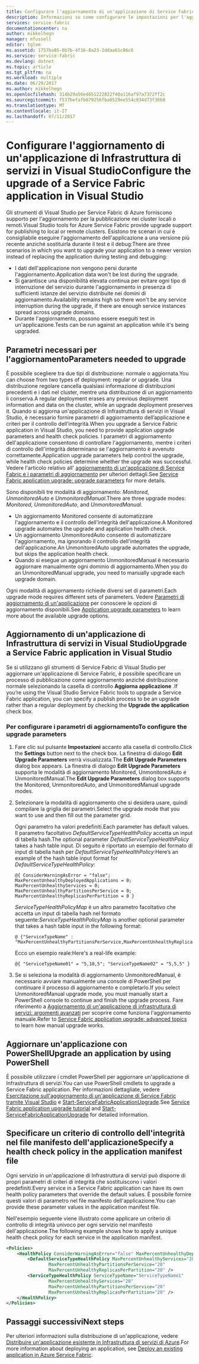 ```yaml
---
title: Configurare l'aggiornamento di un'applicazione di Service Fabric | Documentazione Microsoft
description: Informazioni su come configurare le impostazioni per l'aggiornamento di un'applicazione di Infrastruttura di servizi con Microsoft Visual Studio.
services: service-fabric
documentationcenter: na
author: mikkelhegn
manager: mfussell
editor: tglee
ms.assetid: 1757ba85-0b7b-4f16-8a23-2ddaa61c86c6
ms.service: service-fabric
ms.devlang: dotnet
ms.topic: article
ms.tgt_pltfrm: na
ms.workload: multiple
ms.date: 06/29/2017
ms.author: mikkelhegn
ms.openlocfilehash: 314b29a56e4651222822f40a116af97a7372ff2c
ms.sourcegitcommit: f537befafb079256fba0529ee554c034d73f36b0
ms.translationtype: MT
ms.contentlocale: it-IT
ms.lasthandoff: 07/11/2017
---
```

# <a name="configure-the-upgrade-of-a-service-fabric-application-in-visual-studio"></a><span data-ttu-id="d8080-103">Configurare l'aggiornamento di un'applicazione di Infrastruttura di servizi in Visual Studio</span><span class="sxs-lookup"><span data-stu-id="d8080-103">Configure the upgrade of a Service Fabric application in Visual Studio</span></span>
<span data-ttu-id="d8080-104">Gli strumenti di Visual Studio per Service Fabric di Azure forniscono supporto per l'aggiornamento per la pubblicazione nei cluster locali o remoti.</span><span class="sxs-lookup"><span data-stu-id="d8080-104">Visual Studio tools for Azure Service Fabric provide upgrade support for publishing to local or remote clusters.</span></span> <span data-ttu-id="d8080-105">Esistono tre scenari in cui è consigliabile eseguire l'aggiornamento dell'applicazione a una versione più recente anziché sostituirla durante il test e il debug:</span><span class="sxs-lookup"><span data-stu-id="d8080-105">There are three scenarios in which you want to upgrade your application to a newer version instead of replacing the application during testing and debugging:</span></span>

* <span data-ttu-id="d8080-106">I dati dell'applicazione non vengono persi durante l'aggiornamento.</span><span class="sxs-lookup"><span data-stu-id="d8080-106">Application data won't be lost during the upgrade.</span></span>
* <span data-ttu-id="d8080-107">Si garantisce una disponibilità elevata continua per evitare ogni tipo di interruzione del servizio durante l'aggiornamento in presenza di sufficienti istanze del servizio distribuite nei domini di aggiornamento.</span><span class="sxs-lookup"><span data-stu-id="d8080-107">Availability remains high so there won't be any service interruption during the upgrade, if there are enough service instances spread across upgrade domains.</span></span>
* <span data-ttu-id="d8080-108">Durante l'aggiornamento, possono essere eseguiti test in un'applicazione.</span><span class="sxs-lookup"><span data-stu-id="d8080-108">Tests can be run against an application while it's being upgraded.</span></span>

## <a name="parameters-needed-to-upgrade"></a><span data-ttu-id="d8080-109">Parametri necessari per l'aggiornamento</span><span class="sxs-lookup"><span data-stu-id="d8080-109">Parameters needed to upgrade</span></span>
<span data-ttu-id="d8080-110">È possibile scegliere tra due tipi di distribuzione: normale o aggiornata.</span><span class="sxs-lookup"><span data-stu-id="d8080-110">You can choose from two types of deployment: regular or upgrade.</span></span> <span data-ttu-id="d8080-111">Una distribuzione regolare cancella qualsiasi informazione di distribuzioni precedenti e i dati nel cluster, mentre una distribuzione di un aggiornamento li conserva.</span><span class="sxs-lookup"><span data-stu-id="d8080-111">A regular deployment erases any previous deployment information and data on the cluster, while an upgrade deployment preserves it.</span></span> <span data-ttu-id="d8080-112">Quando si aggiorna un'applicazione di Infrastruttura di servizi in Visual Studio, è necessario fornire parametri di aggiornamento dell’applicazione e criteri per il controllo dell’integrità.</span><span class="sxs-lookup"><span data-stu-id="d8080-112">When you upgrade a Service Fabric application in Visual Studio, you need to provide application upgrade parameters and health check policies.</span></span> <span data-ttu-id="d8080-113">I parametri di aggiornamento dell'applicazione consentono di controllare l'aggiornamento, mentre i criteri di controllo dell'integrità determinano se l'aggiornamento è avvenuto correttamente.</span><span class="sxs-lookup"><span data-stu-id="d8080-113">Application upgrade parameters help control the upgrade, while health check policies determine whether the upgrade was successful.</span></span> <span data-ttu-id="d8080-114">Vedere l'articolo relativo all' [aggiornamento di un'applicazione di Service Fabric e i parametri di aggiornamento](service-fabric-application-upgrade-parameters.md) per ulteriori dettagli.</span><span class="sxs-lookup"><span data-stu-id="d8080-114">See [Service Fabric application upgrade: upgrade parameters](service-fabric-application-upgrade-parameters.md) for more details.</span></span>

<span data-ttu-id="d8080-115">Sono disponibili tre modalità di aggiornamento: *Monitored*, *UnmonitoredAuto* e *UnmonitoredManual*.</span><span class="sxs-lookup"><span data-stu-id="d8080-115">There are three upgrade modes: *Monitored*, *UnmonitoredAuto*, and *UnmonitoredManual*.</span></span>

* <span data-ttu-id="d8080-116">Un aggiornamento Monitored consente di automatizzare l'aggiornamento e il controllo dell'integrità dell'applicazione.</span><span class="sxs-lookup"><span data-stu-id="d8080-116">A Monitored upgrade automates the upgrade and application health check.</span></span>
* <span data-ttu-id="d8080-117">Un aggiornamento UnmonitoredAuto consente di automatizzare l'aggiornamento, ma ignorando il controllo dell'integrità dell'applicazione.</span><span class="sxs-lookup"><span data-stu-id="d8080-117">An UnmonitoredAuto upgrade automates the upgrade, but skips the application health check.</span></span>
* <span data-ttu-id="d8080-118">Quando si esegue un aggiornamento UnmonitoredManual è necessario aggiornare manualmente ogni dominio di aggiornamento.</span><span class="sxs-lookup"><span data-stu-id="d8080-118">When you do an UnmonitoredManual upgrade, you need to manually upgrade each upgrade domain.</span></span>

<span data-ttu-id="d8080-119">Ogni modalità di aggiornamento richiede diversi set di parametri.</span><span class="sxs-lookup"><span data-stu-id="d8080-119">Each upgrade mode requires different sets of parameters.</span></span> <span data-ttu-id="d8080-120">Vedere [Parametri di aggiornamento di un'applicazione](service-fabric-application-upgrade-parameters.md) per conoscere le opzioni di aggiornamento disponibili.</span><span class="sxs-lookup"><span data-stu-id="d8080-120">See [Application upgrade parameters](service-fabric-application-upgrade-parameters.md) to learn more about the available upgrade options.</span></span>

## <a name="upgrade-a-service-fabric-application-in-visual-studio"></a><span data-ttu-id="d8080-121">Aggiornamento di un'applicazione di Infrastruttura di servizi in Visual Studio</span><span class="sxs-lookup"><span data-stu-id="d8080-121">Upgrade a Service Fabric application in Visual Studio</span></span>
<span data-ttu-id="d8080-122">Se si utilizzano gli strumenti di Service Fabric di Visual Studio per aggiornare un'applicazione di Service Fabric, è possibile specificare un processo di pubblicazione come aggiornamento anziché distribuzione normale selezionando la casella di controllo **Aggiorna applicazione** .</span><span class="sxs-lookup"><span data-stu-id="d8080-122">If you’re using the Visual Studio Service Fabric tools to upgrade a Service Fabric application, you can specify a publish process to be an upgrade rather than a regular deployment by checking the **Upgrade the application** check box.</span></span>

### <a name="to-configure-the-upgrade-parameters"></a><span data-ttu-id="d8080-123">Per configurare i parametri di aggiornamento</span><span class="sxs-lookup"><span data-stu-id="d8080-123">To configure the upgrade parameters</span></span>
1. <span data-ttu-id="d8080-124">Fare clic sul pulsante **Impostazioni** accanto alla casella di controllo.</span><span class="sxs-lookup"><span data-stu-id="d8080-124">Click the **Settings** button next to the check box.</span></span> <span data-ttu-id="d8080-125">La finestra di dialogo **Edit Upgrade Parameters** verrà visualizzata.</span><span class="sxs-lookup"><span data-stu-id="d8080-125">The **Edit Upgrade Parameters** dialog box appears.</span></span> <span data-ttu-id="d8080-126">La finestra di dialogo **Edit Upgrade Parameters** supporta le modalità di aggiornamento Monitored, UnmonitoredAuto e UnmonitoredManual.</span><span class="sxs-lookup"><span data-stu-id="d8080-126">The **Edit Upgrade Parameters** dialog box supports the Monitored, UnmonitoredAuto, and UnmonitoredManual upgrade modes.</span></span>
2. <span data-ttu-id="d8080-127">Selezionare la modalità di aggiornamento che si desidera usare, quindi compilare la griglia dei parametri.</span><span class="sxs-lookup"><span data-stu-id="d8080-127">Select the upgrade mode that you want to use and then fill out the parameter grid.</span></span>

    <span data-ttu-id="d8080-128">Ogni parametro ha valori predefiniti.</span><span class="sxs-lookup"><span data-stu-id="d8080-128">Each parameter has default values.</span></span> <span data-ttu-id="d8080-129">Il parametro facoltativo *DefaultServiceTypeHealthPolicy* accetta un input di tabella hash.</span><span class="sxs-lookup"><span data-stu-id="d8080-129">The optional parameter *DefaultServiceTypeHealthPolicy* takes a hash table input.</span></span> <span data-ttu-id="d8080-130">Di seguito è riportato un esempio del formato di input di tabella hash per *DefaultServiceTypeHealthPolicy*:</span><span class="sxs-lookup"><span data-stu-id="d8080-130">Here’s an example of the hash table input format for *DefaultServiceTypeHealthPolicy*:</span></span>

    ```
    @{ ConsiderWarningAsError = "false"; MaxPercentUnhealthyDeployedApplications = 0; MaxPercentUnhealthyServices = 0; MaxPercentUnhealthyPartitionsPerService = 0; MaxPercentUnhealthyReplicasPerPartition = 0 }
    ```

    <span data-ttu-id="d8080-131">*ServiceTypeHealthPolicyMap* è un altro parametro facoltativo che accetta un input di tabella hash nel formato seguente:</span><span class="sxs-lookup"><span data-stu-id="d8080-131">*ServiceTypeHealthPolicyMap* is another optional parameter that takes a hash table input in the following format:</span></span>

    ```    
    @ {"ServiceTypeName" : "MaxPercentUnhealthyPartitionsPerService,MaxPercentUnhealthyReplicasPerPartition,MaxPercentUnhealthyServices"}
    ```

    <span data-ttu-id="d8080-132">Ecco un esempio reale:</span><span class="sxs-lookup"><span data-stu-id="d8080-132">Here's a real-life example:</span></span>

    ```
    @{ "ServiceTypeName01" = "5,10,5"; "ServiceTypeName02" = "5,5,5" }
    ```
3. <span data-ttu-id="d8080-133">Se si seleziona la modalità di aggiornamento UnmonitoredManual, è necessario avviare manualmente una console di PowerShell per continuare il processo di aggiornamento e completarlo.</span><span class="sxs-lookup"><span data-stu-id="d8080-133">If you select UnmonitoredManual upgrade mode, you must manually start a PowerShell console to continue and finish the upgrade process.</span></span> <span data-ttu-id="d8080-134">Fare riferimento a [Aggiornamento di un'applicazione di infrastruttura di servizi: argomenti avanzati](service-fabric-application-upgrade-advanced.md) per scoprire come funziona l'aggiornamento manuale.</span><span class="sxs-lookup"><span data-stu-id="d8080-134">Refer to [Service Fabric application upgrade: advanced topics](service-fabric-application-upgrade-advanced.md) to learn how manual upgrade works.</span></span>

## <a name="upgrade-an-application-by-using-powershell"></a><span data-ttu-id="d8080-135">Aggiornare un'applicazione con PowerShell</span><span class="sxs-lookup"><span data-stu-id="d8080-135">Upgrade an application by using PowerShell</span></span>
<span data-ttu-id="d8080-136">È possibile utilizzare i cmdlet PowerShell per aggiornare un'applicazione di Infrastruttura di servizi.</span><span class="sxs-lookup"><span data-stu-id="d8080-136">You can use PowerShell cmdlets to upgrade a Service Fabric application.</span></span> <span data-ttu-id="d8080-137">Per informazioni dettagliate, vedere [Esercitazione sull'aggiornamento di un'applicazione di Service Fabric tramite Visual Studio](service-fabric-application-upgrade-tutorial.md) e [Start-ServiceFabricApplicationUpgrade](https://msdn.microsoft.com/library/mt125975.aspx).</span><span class="sxs-lookup"><span data-stu-id="d8080-137">See [Service Fabric application upgrade tutorial](service-fabric-application-upgrade-tutorial.md) and [Start-ServiceFabricApplicationUpgrade](https://msdn.microsoft.com/library/mt125975.aspx) for detailed information.</span></span>

## <a name="specify-a-health-check-policy-in-the-application-manifest-file"></a><span data-ttu-id="d8080-138">Specificare un criterio di controllo dell'integrità nel file manifesto dell'applicazione</span><span class="sxs-lookup"><span data-stu-id="d8080-138">Specify a health check policy in the application manifest file</span></span>
<span data-ttu-id="d8080-139">Ogni servizio in un'applicazione di Infrastruttura di servizi può disporre di propri parametri di criteri di integrità che sostituiscono i valori predefiniti.</span><span class="sxs-lookup"><span data-stu-id="d8080-139">Every service in a Service Fabric application can have its own health policy parameters that override the default values.</span></span> <span data-ttu-id="d8080-140">È possibile fornire questi valori di parametro nel file manifesto dell'applicazione.</span><span class="sxs-lookup"><span data-stu-id="d8080-140">You can provide these parameter values in the application manifest file.</span></span>

<span data-ttu-id="d8080-141">Nell'esempio seguente viene illustrato come applicare un criterio di controllo di integrità univoco per ogni servizio nel manifesto dell'applicazione.</span><span class="sxs-lookup"><span data-stu-id="d8080-141">The following example shows how to apply a unique health check policy for each service in the application manifest.</span></span>

```xml
<Policies>
    <HealthPolicy ConsiderWarningAsError="false" MaxPercentUnhealthyDeployedApplications="20">
        <DefaultServiceTypeHealthPolicy MaxPercentUnhealthyServices="20"               
                MaxPercentUnhealthyPartitionsPerService="20"
                MaxPercentUnhealthyReplicasPerPartition="20" />
        <ServiceTypeHealthPolicy ServiceTypeName="ServiceTypeName1"
                MaxPercentUnhealthyServices="20"
                MaxPercentUnhealthyPartitionsPerService="20"
                MaxPercentUnhealthyReplicasPerPartition="20" />      
    </HealthPolicy>
</Policies>
```
## <a name="next-steps"></a><span data-ttu-id="d8080-142">Passaggi successivi</span><span class="sxs-lookup"><span data-stu-id="d8080-142">Next steps</span></span>
<span data-ttu-id="d8080-143">Per ulteriori informazioni sulla distribuzione di un'applicazione, vedere [Distribuire un'applicazione esistente in Infrastruttura di servizi di Azure](service-fabric-deploy-existing-app.md).</span><span class="sxs-lookup"><span data-stu-id="d8080-143">For more information about deploying an application, see [Deploy an existing application in Azure Service Fabric](service-fabric-deploy-existing-app.md).</span></span>